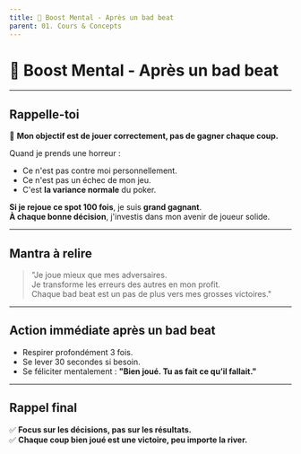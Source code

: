 ```yaml
---
title: 🧘 Boost Mental - Après un bad beat
parent: 01. Cours & Concepts
---
```


# 🧘 Boost Mental - Après un bad beat

---

## Rappelle-toi

🎯 **Mon objectif est de jouer correctement, pas de gagner chaque coup.**

Quand je prends une horreur :
- Ce n'est pas contre moi personnellement.
- Ce n'est pas un échec de mon jeu.
- C'est **la variance normale** du poker.

**Si je rejoue ce spot 100 fois**, je suis **grand gagnant**.  
**À chaque bonne décision**, j'investis dans mon avenir de joueur solide.

---

## Mantra à relire

> "Je joue mieux que mes adversaires.  
> Je transforme les erreurs des autres en mon profit.  
> Chaque bad beat est un pas de plus vers mes grosses victoires."

---

## Action immédiate après un bad beat

- Respirer profondément 3 fois.
- Se lever 30 secondes si besoin.
- Se féliciter mentalement : **"Bien joué. Tu as fait ce qu’il fallait."**

---

## Rappel final

✅ **Focus sur les décisions, pas sur les résultats.**  
✅ **Chaque coup bien joué est une victoire, peu importe la river.**